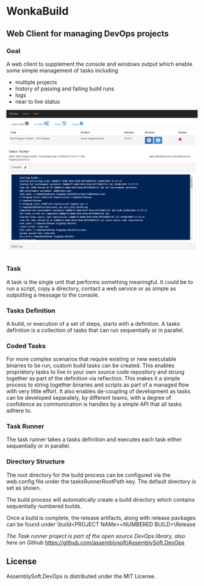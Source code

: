 # WonkaBuild

## Web Client for managing DevOps projects

### Goal
A web client to supplement the console and windows output which enable some simple management of tasks including
- multiple projects
- history of passing and failing build runs
- logs
- near to live status


![Alt text](thumb.png?raw=true "User Interface for Wonka Build Web site")



### Task
A task is the single unit that performs something meaningful. It could be to run a script, copy a directory, contact a web service or as simple as outputting a message to the console.

### Tasks Definition
A build, or execution of a set of steps, starts with a definition. A tasks definition is a collection of tasks that can run sequentially or in parallel.

### Coded Tasks
For more complex scenarios that require existing or new executable binaries to be run, custom build tasks can be created.
This enables proprietory tasks to live in your own source code repository and strung together as part of the definition via reflection. This makes it a simple process to string together binaries and scripts as part of a managed flow with very little effort. It also enables de-coupling of development as tasks can be developed separately, by different teams, with a degree of confidence as communication is handles by a simple API that all tasks adhere to.

### Task Runner
The task runner takes a tasks definition and executes each task either sequentially or in parallel.


### Directory Structure
The root directory for the build process can be configured via the web.config file under the tasksRunnerRootPath key. The default directory is set as shown.

<add key="tasksRunnerRootPath" value="C:\tmp\build" />

The build process will automatically create a build directory which contains sequentially numbered builds.

Once a build is complete, the release artifacts, along with release packages can be found under
<ROOT DIRECTORY>\build\<PROJECT NAMe>\<NUMBERED BUILD>\Release


*The Task runner project is part of the open source DevOps library, also here on Github* https://github.com/assemblysoft/AssemblySoft.DevOps


## License

AssemblySoft.DevOps is distributed under the MIT License.
